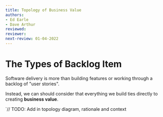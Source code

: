 ```yaml
---
title: Topology of Business Value
authors: 
- Ed Earle
- Dave Arthur
reviewed: 
reviewer:
next-review: 01-04-2022
---
```


# The Types of Backlog Item
Software delivery is more than building features or working through a backlog of "user stories".

Instead, we can should consider that everything we build ties directly to creating **business value**.

`// TODO:  Add in topology diagram, rationale and context
